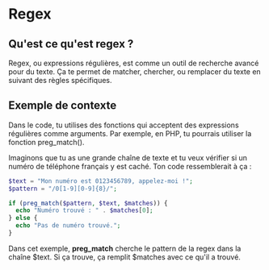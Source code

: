 # Regex

## Qu'est ce qu'est regex ?
Regex, ou expressions régulières, est comme un outil de recherche avancé pour du texte. Ça te permet de matcher, chercher, ou remplacer du texte en suivant des règles spécifiques.

## Exemple de contexte
Dans le code, tu utilises des fonctions qui acceptent des expressions régulières comme arguments. Par exemple, en PHP, tu pourrais utiliser la fonction preg_match().

Imaginons que tu as une grande chaîne de texte et tu veux vérifier si un numéro de téléphone français y est caché. Ton code ressemblerait à ça :

```php
$text = "Mon numéro est 0123456789, appelez-moi !";
$pattern = "/0[1-9][0-9]{8}/";

if (preg_match($pattern, $text, $matches)) {
  echo "Numéro trouvé : " . $matches[0];
} else {
  echo "Pas de numéro trouvé.";
}
```

Dans cet exemple, **preg_match** cherche le pattern de la regex dans la chaîne $text. Si ça trouve, ça remplit $matches avec ce qu'il a trouvé.